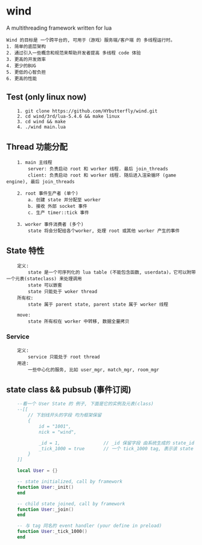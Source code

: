 # wind
A multithreading framework written for lua

    Wind 的目标是 一个跨平台的, 可用于（游戏）服务端/客户端 的 多线程运行时。
    1. 简单的底层架构
    2. 通过引入一些概念和规范来帮助开发者提高 多线程 code 体验
    3. 更高的开发效率
    4. 更少的BUG
    5. 更低的心智负担
    6. 更高的性能


## Test (only linux now)
```
    1. git clone https://github.com/HYbutterfly/wind.git
    2. cd wind/3rd/lua-5.4.6 && make linux
    3. cd wind && make
    4. ./wind main.lua
```

## Thread 功能分配
```
    1. main 主线程
        server: 负责启动 root 和 worker 线程. 最后 join_threads
        client: 负责启动 root 和 worker 线程. 随后进入渲染循环 (game engine), 最后 join_threads

    2. root 事件生产者 (单个)
        a. 创建 state 并分配至 worker
        b. 接收 外部 socket 事件
        c. 生产 timer::tick 事件

    3. worker 事件消费者 (多个)
        state 将会分配给各个worker, 处理 root 或其他 worker 产生的事件
```


## State 特性
```
    定义:
        state 是一个可序列化的 lua table (不能包含函数, userdata)，它可以附带一个元表(stateclass) 来处理调用
        state 可以嵌套
        state 只能处于 woker thread
    所有权:
        state 属于 parent state, parent state 属于 worker 线程

    move:
        state 所有权在 worker 中转移, 数据全量拷贝
```

### Service
```
    定义:
        service 只能处于 root thread
    用途:
        一些中心化的服务, 比如 user_mgr, match_mgr, room_mgr
```

## state class && pubsub (事件订阅)
```lua
    --看一个 User State 的 例子, 下面是它的实例及元表(class)
    --[[
        // 下划线开头的字段 均为框架保留
        {
            id = "1001",
            nick = "wind",

            _id = 1,                // _id 保留字段 由系统生成的 state_id
            _tick_1000 = true       // 一个 tick_1000 tag, 表示该 state 订阅了 tick_1000 事件 (每1000ms 1个tick)
        }
    ]]

    local User = {}

    -- state initialized, call by framework
    function User:_init()
    end

    -- child state joined, call by framework
    function User:_join()
    end

    -- 与 tag 同名的 event handler (your define in preload)
    function User:_tick_1000()
    end
```